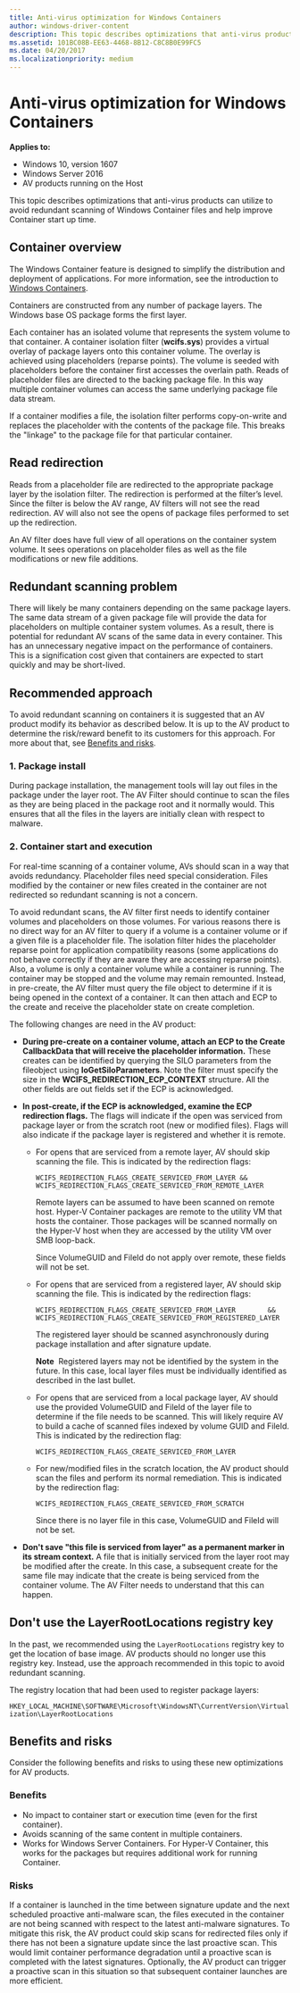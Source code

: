 ```yaml
---
title: Anti-virus optimization for Windows Containers
author: windows-driver-content
description: This topic describes optimizations that anti-virus products can utilize when running within Windows Containers.
ms.assetid: 101BC08B-EE63-4468-8B12-C8C8B0E99FC5
ms.date: 04/20/2017
ms.localizationpriority: medium
---
```


# <span id="ifsk.anti-virus_optimization_for_windows_containers"></span>Anti-virus optimization for Windows Containers


**Applies to:**
-   Windows 10, version 1607
-   Windows Server 2016
-   AV products running on the Host

This topic describes optimizations that anti-virus products can utilize to avoid redundant scanning of Windows Container files and help improve Container start up time.

## <span id="Container_overview"></span><span id="container_overview"></span><span id="CONTAINER_OVERVIEW"></span>Container overview


The Windows Container feature is designed to simplify the distribution and deployment of applications. For more information, see the introduction to [Windows Containers](https://msdn.microsoft.com/virtualization/windowscontainers/about/about_overview).

Containers are constructed from any number of package layers. The Windows base OS package forms the first layer.

Each container has an isolated volume that represents the system volume to that container. A container isolation filter (**wcifs.sys**) provides a virtual overlay of package layers onto this container volume. The overlay is achieved using placeholders (reparse points). The volume is seeded with placeholders before the container first accesses the overlain path. Reads of placeholder files are directed to the backing package file. In this way multiple container volumes can access the same underlying package file data stream.

If a container modifies a file, the isolation filter performs copy-on-write and replaces the placeholder with the contents of the package file. This breaks the "linkage" to the package file for that particular container.

## <span id="Read_redirection"></span><span id="read_redirection"></span><span id="READ_REDIRECTION"></span>Read redirection


Reads from a placeholder file are redirected to the appropriate package layer by the isolation filter. The redirection is performed at the filter’s level. Since the filter is below the AV range, AV filters will not see the read redirection. AV will also not see the opens of package files performed to set up the redirection.

An AV filter does have full view of all operations on the container system volume. It sees operations on placeholder files as well as the file modifications or new file additions.

## <span id="Redundant_scanning_problem"></span><span id="redundant_scanning_problem"></span><span id="REDUNDANT_SCANNING_PROBLEM"></span>Redundant scanning problem


There will likely be many containers depending on the same package layers. The same data stream of a given package file will provide the data for placeholders on multiple container system volumes. As a result, there is potential for redundant AV scans of the same data in every container. This has an unnecessary negative impact on the performance of containers. This is a signification cost given that containers are expected to start quickly and may be short-lived.

## <span id="Recommended_approach"></span><span id="recommended_approach"></span><span id="RECOMMENDED_APPROACH"></span>Recommended approach


To avoid redundant scanning on containers it is suggested that an AV product modify its behavior as described below. It is up to the AV product to determine the risk/reward benefit to its customers for this approach. For more about that, see [Benefits and risks](#benefits-risks).

### <span id="1._Package_install"></span><span id="1._package_install"></span><span id="1._PACKAGE_INSTALL"></span>1. Package install

During package installation, the management tools will lay out files in the package under the layer root. The AV Filter should continue to scan the files as they are being placed in the package root and it normally would. This ensures that all the files in the layers are initially clean with respect to malware.

### <span id="2._Contain_start_and_execution"></span><span id="2._contain_start_and_execution"></span><span id="2._CONTAIN_START_AND_EXECUTION"></span>2. Container start and execution

For real-time scanning of a container volume, AVs should scan in a way that avoids redundancy. Placeholder files need special consideration. Files modified by the container or new files created in the container are not redirected so redundant scanning is not a concern.

To avoid redundant scans, the AV filter first needs to identify container volumes and placeholders on those volumes. For various reasons there is no direct way for an AV filter to query if a volume is a container volume or if a given file is a placeholder file. The isolation filter hides the placeholder reparse point for application compatibility reasons (some applications do not behave correctly if they are aware they are accessing reparse points). Also, a volume is only a container volume while a container is running. The container may be stopped and the volume may remain remounted. Instead, in pre-create, the AV filter must query the file object to determine if it is being opened in the context of a container. It can then attach and ECP to the create and receive the placeholder state on create completion.

The following changes are need in the AV product:

-   **During pre-create on a container volume, attach an ECP to the Create CallbackData that will receive the placeholder information.** These creates can be identified by querying the SILO parameters from the fileobject using **IoGetSiloParameters**. Note the filter must specify the size in the **WCIFS\_REDIRECTION\_ECP\_CONTEXT** structure. All the other fields are out fields set if the ECP is acknowledged.

-   **In post-create, if the ECP is acknowledged, examine the ECP redirection flags.** The flags will indicate if the open was serviced from package layer or from the scratch root (new or modified files). Flags will also indicate if the package layer is registered and whether it is remote.

    -   For opens that are serviced from a remote layer, AV should skip scanning the file. This is indicated by the redirection flags:

        `WCIFS_REDIRECTION_FLAGS_CREATE_SERVICED_FROM_LAYER && WCIFS_REDIRECTION_FLAGS_CREATE_SERVICED_FROM_REMOTE_LAYER`

        Remote layers can be assumed to have been scanned on remote host. Hyper-V Container packages are remote to the utility VM that hosts the container. Those packages will be scanned normally on the Hyper-V host when they are accessed by the utility VM over SMB loop-back.

        Since VolumeGUID and FileId do not apply over remote, these fields will not be set.

    -   For opens that are serviced from a registered layer, AV should skip scanning the file. This is indicated by the redirection flags:

        `WCIFS_REDIRECTION_FLAGS_CREATE_SERVICED_FROM_LAYER        &&  WCIFS_REDIRECTION_FLAGS_CREATE_SERVICED_FROM_REGISTERED_LAYER`

        The registered layer should be scanned asynchronously during package installation and after signature update.

        **Note**  Registered layers may not be identified by the system in the future. In this case, local layer files must be individually identified as described in the last bullet.

         

    -   For opens that are serviced from a local package layer, AV should use the provided VolumeGUID and FileId of the layer file to determine if the file needs to be scanned. This will likely require AV to build a cache of scanned files indexed by volume GUID and FileId. This is indicated by the redirection flag:

        `WCIFS_REDIRECTION_FLAGS_CREATE_SERVICED_FROM_LAYER`

    -   For new/modified files in the scratch location, the AV product should scan the files and perform its normal remediation. This is indicated by the redirection flag:

        `WCIFS_REDIRECTION_FLAGS_CREATE_SERVICED_FROM_SCRATCH`

        Since there is no layer file in this case, VolumeGUID and FileId will not be set.

-   **Don't save "this file is serviced from layer" as a permanent marker in its stream context.** A file that is initially serviced from the layer root may be modified after the create. In this case, a subsequent create for the same file may indicate that the create is being serviced from the container volume. The AV Filter needs to understand that this can happen.

## <span id="Don_t_use_the_LayerRootLocations_registry_key"></span><span id="don_t_use_the_layerrootlocations_registry_key"></span><span id="DON_T_USE_THE_LAYERROOTLOCATIONS_REGISTRY_KEY"></span>Don't use the LayerRootLocations registry key


In the past, we recommended using the `LayerRootLocations` registry key to get the location of base image. AV products should no longer use this registry key. Instead, use the approach recommended in this topic to avoid redundant scanning.

The registry location that had been used to register package layers:

`HKEY_LOCAL_MACHINE\SOFTWARE\Microsoft\WindowsNT\CurrentVersion\Virtualization\LayerRootLocations`

## <span id="benefits-risks"></span><span id="BENEFITS-RISKS"></span>Benefits and risks


Consider the following benefits and risks to using these new optimizations for AV products.

### <span id="Benefits"></span><span id="benefits"></span><span id="BENEFITS"></span>Benefits

-   No impact to container start or execution time (even for the first container).
-   Avoids scanning of the same content in multiple containers.
-   Works for Windows Server Containers. For Hyper-V Container, this works for the packages but requires additional work for running Container. 

### <span id="Risks"></span><span id="risks"></span><span id="RISKS"></span>Risks

If a container is launched in the time between signature update and the next scheduled proactive anti-malware scan, the files executed in the container are not being scanned with respect to the latest anti-malware signatures. To mitigate this risk, the AV product could skip scans for redirected files only if there has not been a signature update since the last proactive scan. This would limit container performance degradation until a proactive scan is completed with the latest signatures. Optionally, the AV product can trigger a proactive scan in this situation so that subsequent container launches are more efficient.

 

 




